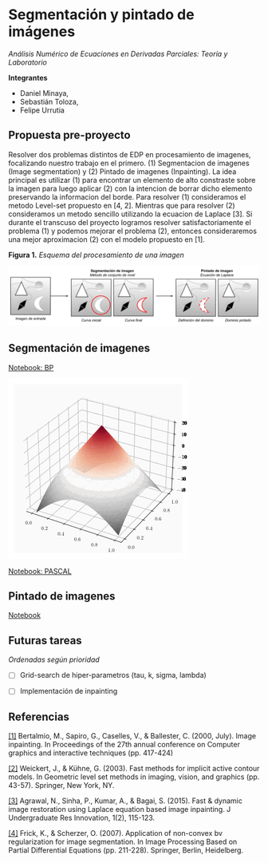 # Segmentación y pintado de imágenes

*Análisis Numérico de Ecuaciones en Derivadas Parciales: Teoría y Laboratorio*

**Integrantes** 
* Daniel Minaya, 
* Sebastián Toloza, 
* Felipe Urrutia

## Propuesta pre-proyecto

Resolver dos problemas distintos de EDP en procesamiento de imagenes, focalizando nuestro trabajo en el primero. (1) Segmentacion de imagenes (Image segmentation) y (2) Pintado de imagenes (Inpainting). La idea principal es utilizar (1) para encontrar un elemento de alto constraste sobre la imagen para luego aplicar (2) con la intencion de borrar dicho elemento preservando la informacion del borde. Para resolver (1) consideramos el metodo Level-set propuesto en [4, 2]. Mientras que para resolver (2) consideramos un metodo sencillo utilizando la ecuacion de Laplace [3]. Si durante el transcuso del proyecto logramos resolver satisfactoriamente el problema (1) y podemos mejorar el problema (2), entonces consideraremos una mejor aproximacion (2) con el modelo propuesto en [1].

**Figura 1.** *Esquema del procesamiento de una imagen*

<img src="https://github.com/furrutiav/edpn-computer-vision-2022/blob/main/Esquema.png" alt="drawing" width="650"/>

## Segmentación de imagenes

[Notebook: BP](https://github.com/furrutiav/edpn-computer-vision-2022/blob/main/01%20Level-set%20Image%20segmentation.ipynb)

<img src="https://github.com/furrutiav/edpn-computer-vision-2022/blob/main/matplot003.gif">

[Notebook: PASCAL](https://github.com/furrutiav/edpn-computer-vision-2022/blob/main/02%20Level-set%20Image%20segmentation.ipynb)
## Pintado de imagenes
[Notebook]()

## Futuras tareas

*Ordenadas según prioridad*
- [ ] Grid-search de hiper-parametros (tau, k, sigma, lambda)
- [ ] Implementación de inpainting



## Referencias

[[1]](https://dl.acm.org/doi/abs/10.1145/344779.344972)
Bertalmio, M., Sapiro, G., Caselles, V., & Ballester, C. (2000, July). Image inpainting. In Proceedings of the 27th annual conference on Computer graphics and interactive techniques (pp. 417-424)

[[2]](https://link.springer.com/chapter/10.1007/0-387-21810-6_3)
Weickert, J., & Kühne, G. (2003). Fast methods for implicit active contour models. In Geometric level set methods in imaging, vision, and graphics (pp. 43-57). Springer, New York, NY.

[[3]](https://www.researchgate.net/publication/311103980_Fast_Dynamic_Image_Restoration_using_Laplace_equation_Based_Image_Inpainting)
Agrawal, N., Sinha, P., Kumar, A., & Bagai, S. (2015). Fast & dynamic image restoration using Laplace equation based image inpainting. J Undergraduate Res Innovation, 1(2), 115-123.

[[4]](https://link.springer.com/chapter/10.1007/978-3-540-33267-1_12?noAccess=true)
Frick, K., & Scherzer, O. (2007). Application of non-convex bv regularization for image segmentation. In Image Processing Based on Partial Differential Equations (pp. 211-228). Springer, Berlin, Heidelberg.

